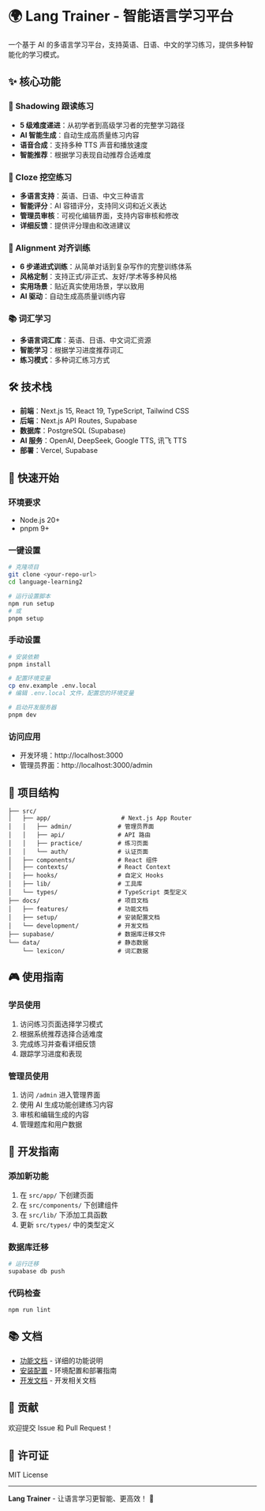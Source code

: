 # 🌍 Lang Trainer - 智能语言学习平台

一个基于 AI 的多语言学习平台，支持英语、日语、中文的学习练习，提供多种智能化的学习模式。

## ✨ 核心功能

### 🎯 Shadowing 跟读练习

- **5 级难度递进**：从初学者到高级学习者的完整学习路径
- **AI 智能生成**：自动生成高质量练习内容
- **语音合成**：支持多种 TTS 声音和播放速度
- **智能推荐**：根据学习表现自动推荐合适难度

### 📝 Cloze 挖空练习

- **多语言支持**：英语、日语、中文三种语言
- **智能评分**：AI 容错评分，支持同义词和近义表达
- **管理员审核**：可视化编辑界面，支持内容审核和修改
- **详细反馈**：提供评分理由和改进建议

### 🚀 Alignment 对齐训练

- **6 步递进式训练**：从简单对话到复杂写作的完整训练体系
- **风格定制**：支持正式/非正式、友好/学术等多种风格
- **实用场景**：贴近真实使用场景，学以致用
- **AI 驱动**：自动生成高质量训练内容

### 📚 词汇学习

- **多语言词汇库**：英语、日语、中文词汇资源
- **智能学习**：根据学习进度推荐词汇
- **练习模式**：多种词汇练习方式

## 🛠️ 技术栈

- **前端**：Next.js 15, React 19, TypeScript, Tailwind CSS
- **后端**：Next.js API Routes, Supabase
- **数据库**：PostgreSQL (Supabase)
- **AI 服务**：OpenAI, DeepSeek, Google TTS, 讯飞 TTS
- **部署**：Vercel, Supabase

## 🚀 快速开始

### 环境要求

- Node.js 20+
- pnpm 9+

### 一键设置

```bash
# 克隆项目
git clone <your-repo-url>
cd language-learning2

# 运行设置脚本
npm run setup
# 或
pnpm setup
```

### 手动设置

```bash
# 安装依赖
pnpm install

# 配置环境变量
cp env.example .env.local
# 编辑 .env.local 文件，配置您的环境变量

# 启动开发服务器
pnpm dev
```

### 访问应用

- 开发环境：http://localhost:3000
- 管理员界面：http://localhost:3000/admin

## 📁 项目结构

```
├── src/
│   ├── app/                    # Next.js App Router
│   │   ├── admin/             # 管理员界面
│   │   ├── api/               # API 路由
│   │   ├── practice/          # 练习页面
│   │   └── auth/              # 认证页面
│   ├── components/            # React 组件
│   ├── contexts/              # React Context
│   ├── hooks/                 # 自定义 Hooks
│   ├── lib/                   # 工具库
│   └── types/                 # TypeScript 类型定义
├── docs/                      # 项目文档
│   ├── features/              # 功能文档
│   ├── setup/                 # 安装配置文档
│   └── development/           # 开发文档
├── supabase/                  # 数据库迁移文件
└── data/                      # 静态数据
    └── lexicon/               # 词汇数据
```

## 🎮 使用指南

### 学员使用

1. 访问练习页面选择学习模式
2. 根据系统推荐选择合适难度
3. 完成练习并查看详细反馈
4. 跟踪学习进度和表现

### 管理员使用

1. 访问 `/admin` 进入管理界面
2. 使用 AI 生成功能创建练习内容
3. 审核和编辑生成的内容
4. 管理题库和用户数据

## 🔧 开发指南

### 添加新功能

1. 在 `src/app/` 下创建页面
2. 在 `src/components/` 下创建组件
3. 在 `src/lib/` 下添加工具函数
4. 更新 `src/types/` 中的类型定义

### 数据库迁移

```bash
# 运行迁移
supabase db push
```

### 代码检查

```bash
npm run lint
```

## 📚 文档

- [功能文档](./docs/features/) - 详细的功能说明
- [安装配置](./docs/setup/) - 环境配置和部署指南
- [开发文档](./docs/development/) - 开发相关文档

## 🤝 贡献

欢迎提交 Issue 和 Pull Request！

## 📄 许可证

MIT License

---

**Lang Trainer** - 让语言学习更智能、更高效！ 🚀
